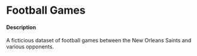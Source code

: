 # Football Games

#### Description
A ficticious dataset of football games between the New Orleans Saints and various opponents.
